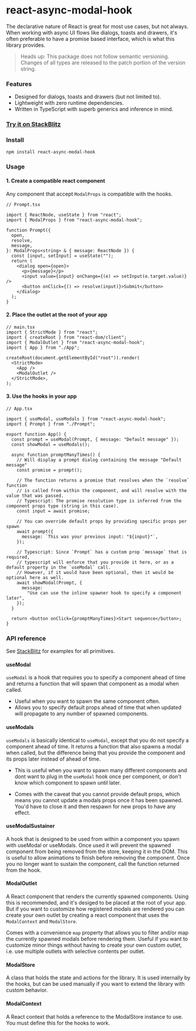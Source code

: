 # react-async-modal-hook

The declarative nature of React is great for most use cases, but not always.
When working with async UI flows like dialogs, toasts and drawers, it's often
preferable to have a promise based interface, which is what this library provides.

> Heads up: This package does not follow semantic versioning. Changes of all types are released to the patch portion of the version string.

### Features

- Designed for dialogs, toasts and drawers (but not limited to).
- Lightweight with zero runtime dependencies.
- Written in TypeScript with superb generics and inference in mind.

### [Try it on StackBlitz](https://stackblitz.com/edit/react-async-modal-hook)

### Install

    npm install react-async-modal-hook

### Usage

#### 1. Create a compatible react component

Any component that accept `ModalProps` is compatible with the hooks.

```tsx
// Prompt.tsx

import { ReactNode, useState } from "react";
import { ModalProps } from "react-async-modal-hook";

function Prompt({
  open,
  resolve,
  message,
}: ModalProps<string> & { message: ReactNode }) {
  const [input, setInput] = useState("");
  return (
    <dialog open={open}>
      <p>{message}</p>
      <input value={input} onChange={(e) => setInput(e.target.value)} />
      <button onClick={() => resolve(input)}>Submit</button>
    </dialog>
  );
}
```

#### 2. Place the outlet at the root of your app

```tsx
// main.tsx
import { StrictMode } from "react";
import { createRoot } from "react-dom/client";
import { ModalOutlet } from "react-async-modal-hook";
import { App } from "./App";

createRoot(document.getElementById("root")).render(
  <StrictMode>
    <App />
    <ModalOutlet />
  </StrictMode>,
);
```

#### 3. Use the hooks in your app

```tsx
// App.tsx

import { useModal, useModals } from "react-async-modal-hook";
import { Prompt } from "./Prompt";

export function App() {
  const prompt = useModal(Prompt, { message: "Default message" });
  const showModal = useModals();

  async function promptManyTimes() {
    // Will display a prompt dialog containing the message "Default message"
    const promise = prompt();

    // The function returns a promise that resolves when the `resolve` function
    // is called from within the component, and will resolve with the value that was passed.
    // Typescript: The promise resolution type is inferred from the component props type (string in this case).
    const input = await promise;

    // You can override default props by providing specific props per spawn
    await prompt({
      message: `This was your previous input: "${input}"`,
    });

    // Typescript: Since `Prompt` has a custom prop `message` that is required,
    // typescript will enforce that you provide it here, or as a default property in the `useModal` call.
    // However, if it would have been optional, then it would be optional here as well.
    await showModal(Prompt, {
      message:
        "Use can use the inline spawner hook to specify a component later",
    });
  }

  return <button onClick={promptManyTimes}>Start sequence</button>;
}
```

### API reference

See [StackBlitz](#try-it-on-stackblitz) for examples for all primitives.

#### useModal

`useModal` is a hook that requires you to specify a component ahead of time and returns a function that will spawn that component as a modal when called.

- Useful when you want to spawn the same component often.
- Allows you to specify default props ahead of time that when updated will propagate to any number of spawned components.

#### useModals

`useModals` is basically identical to `useModal`, except that you do not specify a component ahead of time.
It returns a function that also spawns a modal when called, but the difference being that you provide the component and its props later instead of ahead of time.

- This is useful when you want to spawn many different components and dont want to plug in the `useModal` hook once per component, or don't know which component to spawn until later.

- Comes with the caveat that you cannot provide default props, which means you cannot update a modals props once it has been spawned. You'd have to close it and then respawn for new props to have any effect.

#### useModalSustainer

A hook that is designed to be used from within a component you spawn with useModal or useModals.
Once used it will prevent the spawned component from being removed from the store, keeping it in the DOM.
This is useful to allow animations to finish before removing the component.
Once you no longer want to sustain the component, call the function returned from the hook.

#### ModalOutlet

A React component that renders the currently spawned components. Using this is recommended, and it's desiged to be placed at the root of your app. But if you want to customize how registered modals are rendered you can create your own outlet by creating a react component that uses the `ModalContext` and `ModalStore`.

Comes with a convenience `map` property that allows you to filter and/or map the currently spawned modals before rendering them. Useful if you want to customize minor things without having to create your own custom outlet, i.e. use multiple outlets with selective contents per outlet.

#### ModalStore

A class that holds the state and actions for the library. It is used internally by the hooks, but can be used manually if you want to extend the library with custom behavior.

#### ModalContext

A React context that holds a reference to the ModalStore instance to use. You must define this for the hooks to work.
